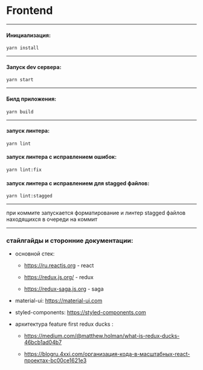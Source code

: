# Frontend #
***
#### Инициализация: ####

    yarn install
***
#### Запуск dev сервера: ####
    yarn start
***
#### Билд приложения: ####
    yarn build
***
#### запуск линтера: ####
    yarn lint
#### запуск линтера с исправлением ошибок: ####
    yarn lint:fix
#### запуск линтера c исправлением для stagged файлов: ####
    yarn lint:stagged
***
при коммите запускается форматирование
  и линтер stagged файлов
  находящихся в очереди на коммит
 
***
### стайлгайды и сторонние документации:
* основной стек:

  * <https://ru.reactjs.org> - react
  
  * <https://redux.js.org/> - redux
  
  * <https://redux-saga.js.org> - saga
  
*  material-ui: 
  <https://material-ui.com>
* styled-components: <https://styled-components.com>
* архитектура feature first  redux ducks : 
  * <https://medium.com/@matthew.holman/what-is-redux-ducks-46bcb1ad04b7>
  
  * <https://blogru.4xxi.com/организация-кода-в-масштабных-react-проектах-bc00ce1621e3>


  

